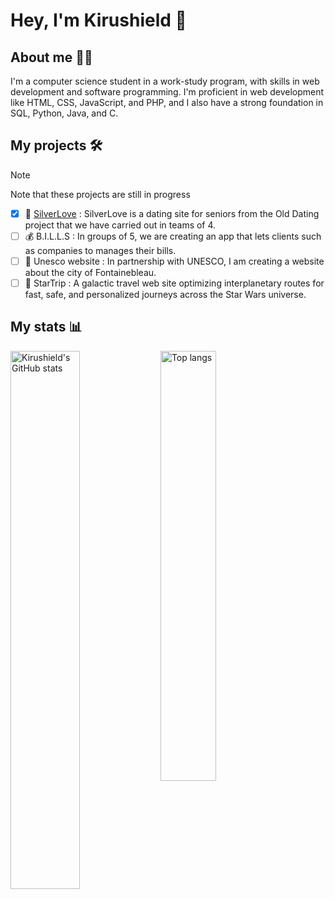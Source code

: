 # Hey, I'm Kirushield 👋

## About me 🙋‍♂️
I'm a computer science student in a work-study program, with skills in web development and software programming.
I'm proficient in web development like HTML, CSS, JavaScript, and PHP, and I also have a strong foundation in SQL, Python, Java, and C.

## My projects 🛠️
> [!NOTE]
> Note that these projects are still in progress

- [x] 💞 [SilverLove](https://perso-etudiant.u-pem.fr/~julien.synaeve/silverlove) : SilverLove is a dating site for seniors from the Old Dating project that we have carried out in teams of 4.
- [ ] 💰 B.I.L.L.S : In groups of 5, we are creating an app that lets clients such as companies to manages their bills.
- [ ] 🏰 Unesco website : In partnership with UNESCO, I am creating a website about the city of Fontainebleau.
- [ ] 🚀 StarTrip : A galactic travel web site optimizing interplanetary routes for fast, safe, and personalized journeys across the Star Wars universe.

## My stats 📊
<img align="left" width="47%" alt="Kirushield's GitHub stats" src="https://github-readme-stats.vercel.app/api?username=KirushieldDev&show_icons=true&theme=tokyonight"/>
<img align="left" width="42%" alt="Top langs" src="https://github-readme-stats.vercel.app/api/top-langs/?username=KirushieldDev&layout=compact&&langs_count=4&theme=tokyonight"/>
